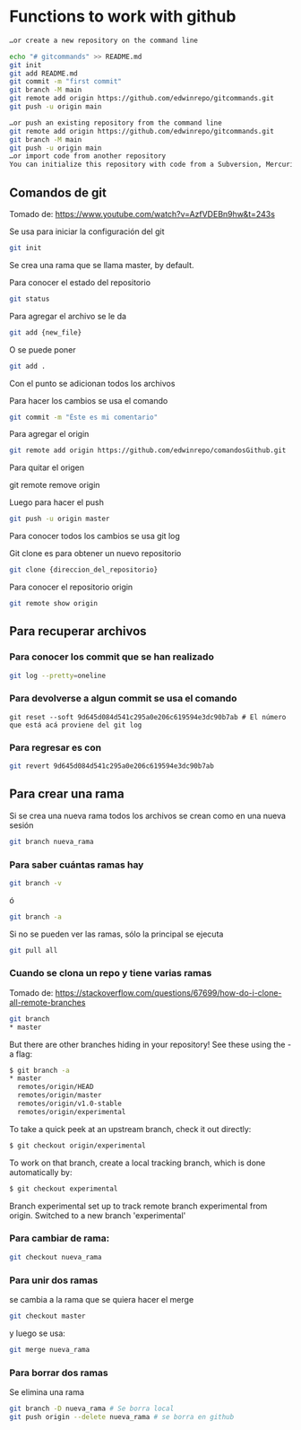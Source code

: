 # Functions to work with github
```sh
…or create a new repository on the command line

echo "# gitcommands" >> README.md
git init
git add README.md
git commit -m "first commit"
git branch -M main
git remote add origin https://github.com/edwinrepo/gitcommands.git
git push -u origin main

…or push an existing repository from the command line
git remote add origin https://github.com/edwinrepo/gitcommands.git
git branch -M main
git push -u origin main
…or import code from another repository
You can initialize this repository with code from a Subversion, Mercurial, or TFS project.
```

## Comandos de git

Tomado de:
https://www.youtube.com/watch?v=AzfVDEBn9hw&t=243s

Se usa para iniciar la configuración del git
```sh
git init
```

Se crea una rama que se llama master, by default.

Para conocer el estado del repositorio
```sh
git status
```

Para agregar el archivo se le da
```sh
git add {new_file}
```

O se puede poner
```sh
git add .
```
Con el punto se adicionan todos los archivos

Para hacer los cambios se usa el comando 
```sh
git commit -m "Éste es mi comentario"
```

Para agregar el origin

```sh
git remote add origin https://github.com/edwinrepo/comandosGithub.git
```

Para quitar el origen

git remote remove origin

Luego para hacer el push

```sh
git push -u origin master
```
Para conocer todos los cambios se usa git log

Git clone es para obtener un nuevo repositorio


```sh
git clone {direccion_del_repositorio}
```
Para conocer el repositorio origin

```sh
git remote show origin
```

## Para recuperar archivos

### Para conocer los commit que se han realizado

```sh
git log --pretty=oneline
```

### Para devolverse a algun commit se usa el comando

```
git reset --soft 9d645d084d541c295a0e206c619594e3dc90b7ab # El número que está acá proviene del git log
```
### Para regresar es con
```sh
git revert 9d645d084d541c295a0e206c619594e3dc90b7ab
```
## Para crear una rama

Si se crea una nueva rama todos los archivos se crean como en una nueva sesión
```sh
git branch nueva_rama
```
### Para saber cuántas ramas hay
```sh
git branch -v
```
ó
```sh
git branch -a
```

Si no se pueden ver las ramas, sólo la principal se ejecuta

```sh
git pull all
```

### Cuando se clona un repo y tiene varias ramas
Tomado de: https://stackoverflow.com/questions/67699/how-do-i-clone-all-remote-branches

```sh
git branch
* master
```
But there are other branches hiding in your repository! See these using the -a flag:
```sh
$ git branch -a
* master
  remotes/origin/HEAD
  remotes/origin/master
  remotes/origin/v1.0-stable
  remotes/origin/experimental
```
To take a quick peek at an upstream branch, check it out directly:
```sh
$ git checkout origin/experimental
```
To work on that branch, create a local tracking branch, which is done automatically by:
```sh
$ git checkout experimental
```
Branch experimental set up to track remote branch experimental from origin.
Switched to a new branch 'experimental'


### Para cambiar de rama:
```sh
git checkout nueva_rama
```
### Para unir dos ramas
se cambia a la rama que se quiera hacer el merge
```sh
git checkout master
```
y luego se usa:
```sh
git merge nueva_rama
```

### Para borrar dos ramas
Se elimina una rama
```sh
git branch -D nueva_rama # Se borra local
git push origin --delete nueva_rama # se borra en github
```


